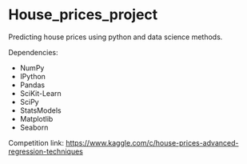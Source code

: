 # House_prices_project
Predicting house prices using python and data science methods.


Dependencies:

- NumPy
- IPython
- Pandas
- SciKit-Learn
- SciPy
- StatsModels
- Matplotlib
- Seaborn



Competition link: https://www.kaggle.com/c/house-prices-advanced-regression-techniques
